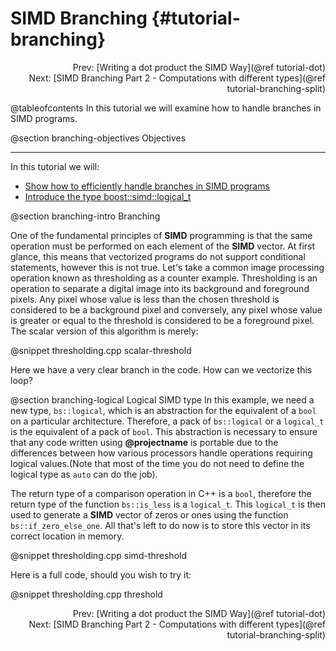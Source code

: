 SIMD Branching {#tutorial-branching}
=========
<div style="text-align: right;" markdown="1">Prev: [Writing a dot product the SIMD Way](@ref tutorial-dot)</div>
<div style="text-align: right;" markdown="1">Next: [SIMD Branching Part 2 - Computations with different types](@ref tutorial-branching-split)</div>

@tableofcontents
In this tutorial we will examine how to handle branches in SIMD programs.

@section branching-objectives Objectives

-------------------------------------

In this tutorial we will:
- [Show how to efficiently handle branches in SIMD programs](#branching-intro)
- [Introduce the type boost::simd::logical_t](#branching-logical)

@section branching-intro Branching

One of the fundamental principles of __SIMD__ programming is that the same operation must be performed
on each element of the __SIMD__ vector. At first glance, this means that vectorized programs do not
support conditional statements, however this is not true. Let's take a common image processing operation
known as thresholding as a counter example. Thresholding is an operation to separate a digital image into
its background and foreground pixels. Any pixel whose value is less than the chosen threshold is
considered to be a background pixel and conversely, any pixel whose value is greater or equal to
the threshold is considered to be a foreground pixel. The scalar version of this algorithm is
merely:

@snippet thresholding.cpp scalar-threshold

Here we have a very clear branch in the code. How can we vectorize this loop?

@section branching-logical Logical SIMD type
In this example, we need a new type, `bs::logical`, which is an abstraction for the equivalent of
a `bool` on a particular architecture. Therefore, a pack of `bs::logical` or a `logical_t` is the equivalent of a pack
of `bool`. This abstraction is necessary to ensure that any code written using **@projectname** is portable
due to the differences between how various processors handle operations requiring logical values.(Note that most of the time
you do not need to define the logical type as `auto` can do the job).

The return type of a comparison operation in C++ is a `bool`, therefore the return type of the function
`bs::is_less` is a `logical_t`. This `logical_t` is then used to generate a __SIMD__ vector of zeros
or ones using the function `bs::if_zero_else_one`. All that's left to do now is to store this vector
in its correct location in memory.

@snippet thresholding.cpp simd-threshold

Here is a full code, should you wish to try it:

@snippet thresholding.cpp threshold

<div style="text-align: right;" markdown="1">Prev: [Writing a dot product the SIMD Way](@ref tutorial-dot)</div>
<div style="text-align: right;" markdown="1">Next: [SIMD Branching Part 2 - Computations with different types](@ref tutorial-branching-split)</div>
